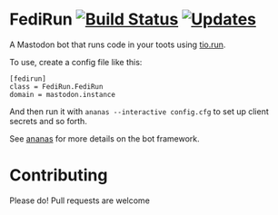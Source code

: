 # FediRun [![Build Status](https://travis-ci.org/StarlitGhost/FediRun.svg?branch=master)](https://travis-ci.org/StarlitGhost/FediRun) [![Updates](https://pyup.io/repos/github/StarlitGhost/FediRun/shield.svg)](https://pyup.io/repos/github/StarlitGhost/FediRun/) 
A Mastodon bot that runs code in your toots using [tio.run](https://tio.run).

To use, create a config file like this:

```
[fedirun]
class = FediRun.FediRun
domain = mastodon.instance
```

And then run it with `ananas --interactive config.cfg` to set up client secrets and so forth.

See [ananas](https://github.com/chr-1x/ananas) for more details on the bot framework.

# Contributing
Please do! Pull requests are welcome
